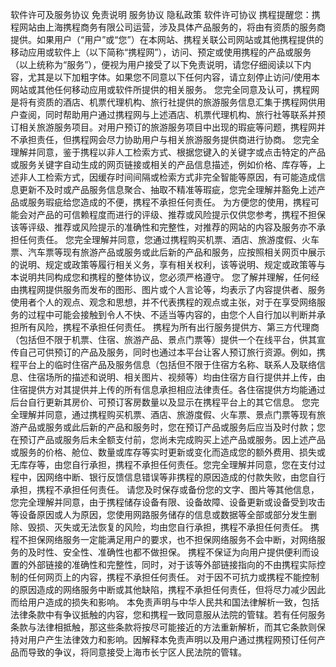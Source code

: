 软件许可及服务协议
免责说明
服务协议
隐私政策
软件许可协议
携程提醒您：携程网站由上海携程商务有限公司运营，涉及具体产品服务的，将由有资质的服务商提供。如果用户（“用户”或“您”）在本网站、携程关联公司网站或其他携程提供的移动应用或软件上（以下简称“携程网”），访问、预定或使用携程的产品或服务（以上统称为“服务”），便视为用户接受了以下免责说明，请您仔细阅读以下内容，尤其是以下加粗字体。如果您不同意以下任何内容，请立刻停止访问/使用本网站或其他任何移动应用或软件所提供的相关服务。
您完全同意及认可，携程网是将有资质的酒店、机票代理机构、旅行社提供的旅游服务信息汇集于携程网供用户查阅，同时帮助用户通过携程网与上述酒店、机票代理机构、旅行社等联系并预订相关旅游服务项目。对用户预订的旅游服务项目中出现的瑕疵等问题，携程网并不承担责任，但携程网会尽力协助用户与相关旅游服务提供商进行协商。
您完全理解并同意，鉴于携程以非人工检索方式、根据您键入的关键字或点击特定的产品或服务关键字自动生成的网页链接或相关的产品信息描述，例如价格、库存等，上述非人工检索方式，因缓存时间间隔或检索方式非完全智能等原因，有可能造成信息更新不及时或产品服务信息聚合、抽取不精准等瑕疵，您完全理解并豁免上述产品或服务瑕疵给您造成的不便，携程不承担任何责任。
为方便您的使用，携程可能会对产品的可信赖程度而进行的评级、推荐或风险提示仅供您参考，携程不担保该等评级、推荐或风险提示的准确性和完整性，对推荐的网站的内容及服务亦不承担任何责任。
您完全理解并同意，您通过携程购买机票、酒店、旅游度假、火车票、汽车票等现有旅游产品或服务或此后新的产品和服务，应按照相关网页中展示的说明、规定或政策等履行相关义务，享有相关权利，该等说明、规定或政策等与本说明共同构成您和携程的整体协议，您必须严格遵守。
您了解并理解，任何经由携程网提供服务而发布的图形、图片或个人言论等，均表示了内容提供者、服务使用者个人的观点、观念和思想，并不代表携程的观点或主张，对于在享受网络服务的过程中可能会接触到令人不快、不适当等内容的，由您个人自行加以判断并承担所有风险，携程不承担任何责任。
携程为所有出行服务提供方、第三方代理商（包括但不限于机票、住宿、旅游产品、景点门票等）提供一个在线平台，供其宣传自己可供预订的产品及服务，同时也通过本平台让客人预订旅行资源。例如，携程平台上的临时住宿产品及服务信息（包括但不限于住宿方名称、联系人及联络信息、住宿场所的描述和说明、相关图片、视频等）均由住宿方自行提供并上传，由住宿提供方对其提供并上传的所有信息承担相应法律责任。各住宿提供方均能通过后台自行更新其房价、可预订客房数量以及显示在携程平台上的其它信息。
您完全理解并同意，通过携程购买机票、酒店、旅游度假、火车票、景点门票等现有旅游产品或服务或此后新的产品和服务时，您在预订产品或服务后应当及时付款；您在预订产品或服务后未全额支付前，您尚未完成购买上述产品或服务。因上述产品或服务的价格、舱位、数量或库存等实时更新或变化而造成您的额外费用、损失或无库存等，由您自行承担，携程不承担任何责任。您完全理解并同意，您在支付过程中，因网络中断、银行反馈信息错误等非携程的原因造成的付款失败，由您自行承担，携程不承担任何责任。
请您及时保存或备份您的文字、图片等其他信息，您完全理解并同意，由于携程储存设备有限、设备故障、设备更新或设备受到攻击等设备原因或人为原因，您使用网路服务储存的信息或数据等全部或部分发生删除、毁损、灭失或无法恢复的风险，均由您自行承担，携程不承担任何责任。
携程不担保网络服务一定能满足用户的要求，也不担保网络服务不会中断，对网络服务的及时性、安全性、准确性也都不做担保。
携程不保证为向用户提供便利而设置的外部链接的准确性和完整性，同时，对于该等外部链接指向的不由携程实际控制的任何网页上的内容，携程不承担任何责任。
对于因不可抗力或携程不能控制的原因造成的网络服务中断或其他缺陷，携程不承担任何责任，但将尽力减少因此而给用户造成的损失和影响。
本免责声明与中华人民共和国法律解析一致，包括法律条款中有争议抵触的内容，您和携程一致同意服从法院的管辖。若有任何服务条款与法律相抵触，那这些条款将按尽可能接近的方法重新解析，而其它条款则保持对用户产生法律效力和影响。因解释本免责声明以及用户通过携程网预订任何产品而导致的争议，将同意接受上海市长宁区人民法院的管辖。